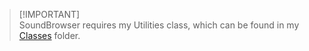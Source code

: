 > [!IMPORTANT]<br>
> SoundBrowser requires my Utilities class, which can be found in my [Classes](https://github.com/StevenSchifter/ClarionProjects/tree/main/Classes) folder.
